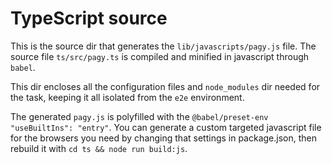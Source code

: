 # TypeScript source

This is the source dir that generates the `lib/javascripts/pagy.js` file. The source file `ts/src/pagy.ts` is compiled and 
minified in javascript through `babel`.

This dir encloses all the configuration files and `node_modules` dir needed for the task, keeping it all isolated from the `e2e`
environment.

The generated `pagy.js` is polyfilled with the `@babel/preset-env` `"useBuiltIns": "entry"`. You can generate a custom targeted javascript file for the browsers you need by changing that settings in package.json, then rebuild it with `cd ts && node run build:js`.
